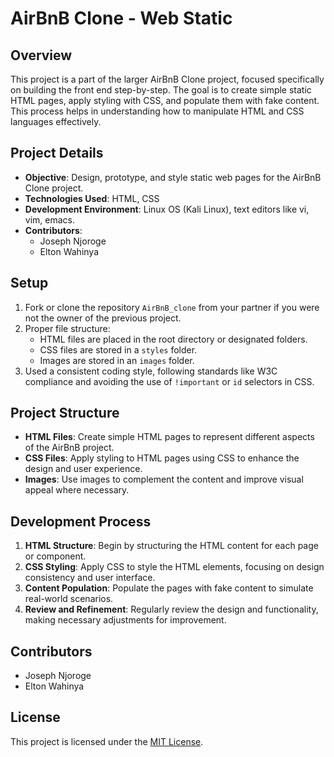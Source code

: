 # AirBnB Clone - Web Static

## Overview
This project is a part of the larger AirBnB Clone project, focused specifically on building the front end step-by-step.
The goal is to create simple static HTML pages, apply styling with CSS, and populate them with fake content.
This process helps in understanding how to manipulate HTML and CSS languages effectively.

## Project Details
- **Objective**: Design, prototype, and style static web pages for the AirBnB Clone project.
- **Technologies Used**: HTML, CSS
- **Development Environment**: Linux OS (Kali Linux), text editors like vi, vim, emacs.
- **Contributors**: 
  - Joseph Njoroge
  - Elton Wahinya

## Setup
1. Fork or clone the repository `AirBnB_clone` from your partner if you were not the owner of the previous project.
2. Proper file structure:
   - HTML files are placed in the root directory or designated folders.
   - CSS files are stored in a `styles` folder.
   - Images are stored in an `images` folder.
3. Used a consistent coding style, following standards like W3C compliance and avoiding the use of `!important` or `id` selectors in CSS.

## Project Structure
- **HTML Files**: Create simple HTML pages to represent different aspects of the AirBnB project.
- **CSS Files**: Apply styling to HTML pages using CSS to enhance the design and user experience.
- **Images**: Use images to complement the content and improve visual appeal where necessary.

## Development Process
1. **HTML Structure**: Begin by structuring the HTML content for each page or component.
2. **CSS Styling**: Apply CSS to style the HTML elements, focusing on design consistency and user interface.
3. **Content Population**: Populate the pages with fake content to simulate real-world scenarios.
4. **Review and Refinement**: Regularly review the design and functionality, making necessary adjustments for improvement.

## Contributors
- Joseph Njoroge
- Elton Wahinya

## License
This project is licensed under the [MIT License](LICENSE).